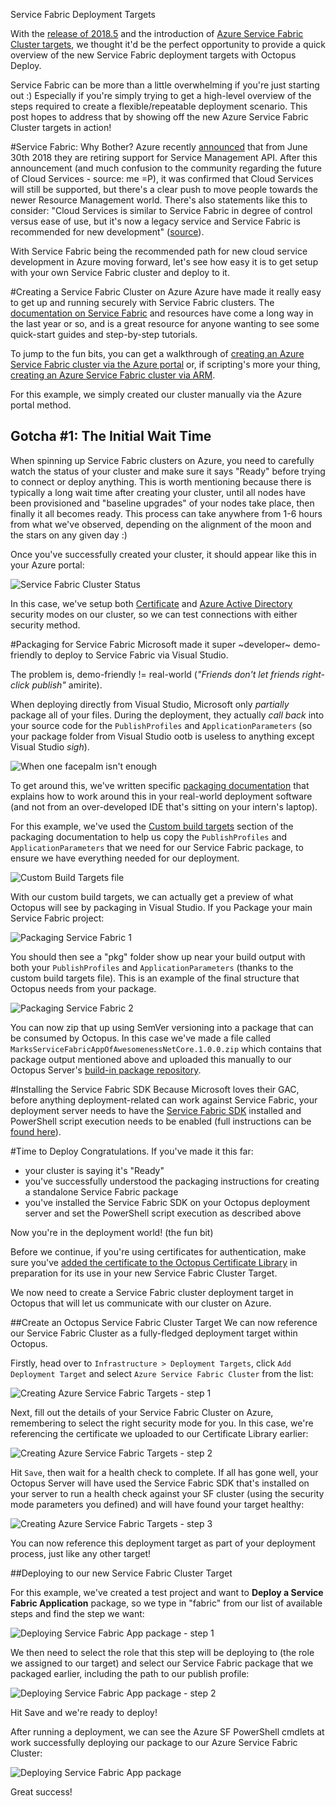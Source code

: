 Service Fabric Deployment Targets

With the [release of 2018.5](https://octopus.com/blog/octopus-release-2018.5) and the introduction of [Azure Service Fabric Cluster targets](https://octopus.com/blog/paas-targets), we thought it'd be the perfect opportunity to provide a quick overview of the new Service Fabric deployment targets with Octopus Deploy.

Service Fabric can be more than a little overwhelming if you're just starting out :) Especially if you're simply trying to get a high-level overview of the steps required to create a flexible/repeatable deployment scenario. This post hopes to address that by showing off the new Azure Service Fabric Cluster targets in action!

#Service Fabric: Why Bother?
Azure recently [announced](https://blogs.msdn.microsoft.com/appserviceteam/2018/03/12/deprecating-service-management-apis-support-for-azure-app-services/) that from June 30th 2018 they are retiring support for Service Management API. After this announcement (and much confusion to the community regarding the future of Cloud Services - source: me =P), it was confirmed that Cloud Services will still be supported, but there's a clear push to move people towards the newer Resource Management world. There's also statements like this to consider: "Cloud Services is similar to Service Fabric in degree of control versus ease of use, but it's now a legacy service and Service Fabric is recommended for new development" ([source](https://docs.microsoft.com/en-us/azure/app-service/choose-web-site-cloud-service-vm)).

With Service Fabric being the recommended path for new cloud service development in Azure moving forward, let's see how easy it is to get setup with your own Service Fabric cluster and deploy to it.

#Creating a Service Fabric Cluster on Azure
Azure have made it really easy to get up and running securely with Service Fabric clusters. The [documentation on Service Fabric](https://docs.microsoft.com/en-us/azure/service-fabric/) and resources have come a long way in the last year or so, and is a great resource for anyone wanting to see some quick-start guides and step-by-step tutorials.

To jump to the fun bits, you can get a walkthrough of [creating an Azure Service Fabric cluster via the Azure portal](https://docs.microsoft.com/en-us/azure/service-fabric/service-fabric-cluster-creation-via-portal) or, if scripting's more your thing, [creating an Azure Service Fabric cluster via ARM](https://docs.microsoft.com/en-us/azure/service-fabric/service-fabric-cluster-creation-via-arm).

For this example, we simply created our cluster manually via the Azure portal method.

## Gotcha #1: The Initial Wait Time
When spinning up Service Fabric clusters on Azure, you need to carefully watch the status of your cluster and make sure it says "Ready" before trying to connect or deploy anything. This is worth mentioning because there is typically a long wait time after creating your cluster, until all nodes have been provisioned and "baseline upgrades" of your nodes take place, then finally it all becomes ready. This process can take anywhere from 1-6 hours from what we've observed, depending on the alignment of the moon and the stars on any given day :)

Once you've successfully created your cluster, it should appear like this in your Azure portal:

![Service Fabric Cluster Status](sf-cluster-status.png "width=500")

In this case, we've setup both [Certificate](https://octopus.com/docs/deploying-applications/azure-deployments/deploying-to-service-fabric/connecting-securely-with-client-certificates) and [Azure Active Directory](https://octopus.com/docs/deploying-applications/azure-deployments/deploying-to-service-fabric/connecting-securely-with-azure-active-directory) security modes on our cluster, so we can test connections with either security method.

#Packaging for Service Fabric
Microsoft made it super ~developer~ demo-friendly to deploy to Service Fabric via Visual Studio.

The problem is, demo-friendly != real-world (_"Friends don't let friends right-click publish"_ amirite).

When deploying directly from Visual Studio, Microsoft only _partially_ package all of your files. During the deployment, they actually _call back_ into your source code for the `PublishProfiles` and `ApplicationParameters` (so your package folder from Visual Studio ootb is useless to anything except Visual Studio _sigh_).

![When one facepalm isn't enough](azure-double-facepalm.png "width=300")

To get around this, we've written specific [packaging documentation](https://octopus.com/docs/deploying-applications/azure-deployments/service-fabric/packaging) that explains how to work around this in your real-world deployment software (and not from an over-developed IDE that's sitting on your intern's laptop).

For this example, we've used the [Custom build targets](https://octopus.com/docs/deploying-applications/azure-deployments/service-fabric/packaging#custom-build-targets) section of the packaging documentation to help us copy the `PublishProfiles` and `ApplicationParameters` that we need for our Service Fabric package, to ensure we have everything needed for our deployment.

![Custom Build Targets file](sf-solution-targets.png "width=500")

With our custom build targets, we can actually get a preview of what Octopus will see by packaging in Visual Studio. If you Package your main Service Fabric project:

![Packaging Service Fabric 1](sf-package1.png "width=500")

You should then see a "pkg" folder show up near your build output with both your `PublishProfiles` and `ApplicationParameters` (thanks to the custom build targets file). This is an example of the final structure that Octopus needs from your package.

![Packaging Service Fabric 2](sf-package2.png "width=500")

You can now zip that up using SemVer versioning into a package that can be consumed by Octopus. In this case we've made a file called `MarksServiceFabricAppOfAwesomenessNetCore.1.0.0.zip` which contains that package output mentioned above and uploaded this manually to our Octopus Server's [build-in package repository](https://octopus.com/docs/packaging-applications/package-repositories/pushing-packages-to-the-built-in-repository).

#Installing the Service Fabric SDK
Because Microsoft loves their GAC, before anything deployment-related can work against Service Fabric, your deployment server needs to have the [Service Fabric SDK](https://g.octopushq.com/ServiceFabricSdkDownload) installed and PowerShell script execution needs to be enabled (full instructions can be [found here](https://octopus.com/docs/deploying-applications/azure-deployments/deploying-to-service-fabric/deploying-a-package-to-a-service-fabric-cluster)).

#Time to Deploy
Congratulations. If you've made it this far:

- your cluster is saying it's "Ready"
- you've successfully understood the packaging instructions for creating a standalone Service Fabric package
- you've installed the Service Fabric SDK on your Octopus deployment server and set the PowerShell script execution as described above

Now you're in the deployment world! (the fun bit)

Before we continue, if you're using certificates for authentication, make sure you've [added the certificate to the Octopus Certificate Library](https://octopus.com/docs/deploying-applications/certificates/add-certificate) in preparation for its use in your new Service Fabric Cluster Target.

We now need to create a Service Fabric cluster deployment target in Octopus that will let us communicate with our cluster on Azure.

##Create an Octopus Service Fabric Cluster Target
We can now reference our Service Fabric Cluster as a fully-fledged deployment target within Octopus.

Firstly, head over to `Infrastructure > Deployment Targets`, click `Add Deployment Target` and select `Azure Service Fabric Cluster` from the list:

![Creating Azure Service Fabric Targets - step 1](sf-create-target1.png "width=500")

Next, fill out the details of your Service Fabric Cluster on Azure, remembering to select the right security mode for you. In this case, we're referencing the certificate we uploaded to our Certificate Library earlier:

![Creating Azure Service Fabric Targets - step 2](sf-create-target2.png "width=500")

Hit `Save`, then wait for a health check to complete. If all has gone well, your Octopus Server will have used the Service Fabric SDK that's installed on your server to run a health check against your SF cluster (using the security mode parameters you defined) and will have found your target healthy:

![Creating Azure Service Fabric Targets - step 3](sf-create-target3.png "width=500")

You can now reference this deployment target as part of your deployment process, just like any other target!

##Deploying to our new Service Fabric Cluster Target

For this example, we've created a test project and want to **Deploy a Service Fabric Application** package, so we type in "fabric" from our list of available steps and find the step we want:

![Deploying Service Fabric App package - step 1](sf-step1.png "width=500")

We then need to select the role that this step will be deploying to (the role we assigned to our target) and select our Service Fabric package that we packaged earlier, including the path to our publish profile:

![Deploying Service Fabric App package - step 2](sf-step2.png "width=500")

Hit Save and we're ready to deploy!

After running a deployment, we can see the Azure SF PowerShell cmdlets at work successfully deploying our package to our Azure Service Fabric Cluster:

![Deploying Service Fabric App package](sf-deploy.png "width=500")

Great success!
